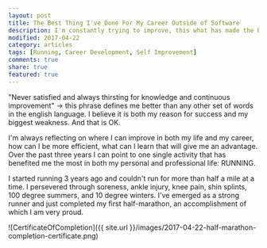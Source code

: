 ```yaml
---
layout: post
title: The Best Thing I've Done For My Career Outside of Software
description: I'm constantly trying to improve, this what has made the biggest difference in my career and life.
modified: 2017-04-22
category: articles
tags: [Running, Career Development, Self Improvement]
comments: true
share: true
featured: true
---
```


"Never satisfied and always thirsting for knowledge and continuous improvement" -> this 
phrase defines me better than any other set of words in the english language.  I believe 
it is both my reason for success and my biggest weakness.  And that is OK.

I'm always reflecting on where I can improve in both my life and my career, how can I be 
more efficient, what can I learn that will give me an advantage.  Over the past three 
years I can point to one single activity that has benefited me the most in both my personal 
and professional life: RUNNING.

I started running 3 years ago and couldn't run for more than half a mile at a time.  I 
persevered through soreness, ankle injury, knee pain, shin splints, 100 degree summers, 
and 10 degree winters.  I've emerged as a strong runner and just completed my first 
half-marathon, an accomplishment of which I am very proud.

![CertificateOfCompletion]({{ site.url }}/images/2017-04-22-half-marathon-completion-certificate.png)